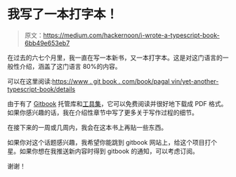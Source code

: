 # 我写了一本打字本！

> 原文：<https://medium.com/hackernoon/i-wrote-a-typescript-book-6bb49e653eb7>

在过去的六七个月里，我一直在写一本新书，又一本打字本。这是对这门语言的一般性介绍，涵盖了这门语言 80%的内容。

可以在这里阅读:[https://www . git book . com/book/pagal vin/yet-another-typescript-book/details](https://www.gitbook.com/book/pagalvin/yet-another-typescript-book/details)

由于有了 [Gitbook](https://hackernoon.com/tagged/gitbook) 托管库和[工具集](https://hackernoon.com/tagged/toolset)，它可以免费阅读并很好地下载成 PDF 格式。如果你感兴趣的话，我在介绍性章节中写了更多关于写作过程的细节。

在接下来的一周或几周内，我会在这本书上再贴一些东西。

如果你对这个话题感兴趣，我希望你能跳到 gitbook 网站上，给这个项目打个星。如果你想在我推送新内容时得到 gitbook 的通知，可以考虑订阅。

谢谢！